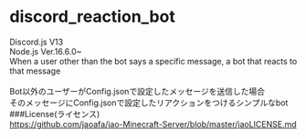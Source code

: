 # discord_reaction_bot
Discord.js V13
<br>
Node.js Ver.16.6.0~
<br>
When a user other than the bot says a specific message, a bot that reacts to that message
<br>
<br>
Bot以外のユーザーがConfig.jsonで設定したメッセージを送信した場合
<br>
そのメッセージにConfig.jsonで設定したリアクションをつけるシンプルなbot
<br>
###License(ライセンス)
<br>
https://github.com/jaoafa/jao-Minecraft-Server/blob/master/jaoLICENSE.md
